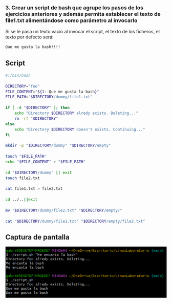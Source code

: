 ### 3. Crear un script de bash que agrupe los pasos de los ejercicios anteriores y además permita establecer el texto de file1.txt alimentándose como parámetro al invocarlo

Si se le pasa un texto vacío al invocar el script, el texto de los ficheros, el texto por defecto será:

```bash
Que me gusta la bash!!!!
```

## Script

```bash
#!/bin/bash

DIRECTORY="foo"
FILE_CONTENT="${1:-Que me gusta la bash}"
FILE_PATH="$DIRECTORY/dummy/file1.txt"

if [ -d "$DIRECTORY" ]; then
	echo "Directory $DIRECTORY alredy exists. Deleting..."
	rm -rf "$DIRECTORY"
else
	echo "Directory $DIRECTORY doesn't exists. Continuing..."
fi

mkdir -p "$DIRECTORY/dummy" "$DIRECTORY/empty"

touch "$FILE_PATH"
echo "$FILE_CONTENT" > "$FILE_PATH"

cd "$DIRECTORY/dummy" || exit
touch file2.txt

cat file1.txt > file2.txt

cd ../..||exit

mv "$DIRECTORY/dummy/file2.txt" "$DIRECTORY/empty/"

cat "$DIRECTORY/dummy/file1.txt" "$DIRECTORY/empty/file2.txt"
```

## Captura de pantalla

![Captura de pantalla de la terminal](images/ejercicio_3.png)
